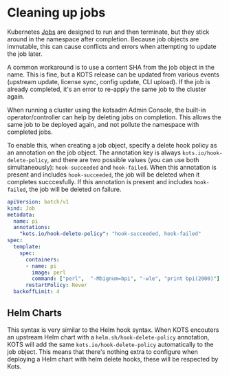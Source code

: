 # Cleaning up jobs

Kubernetes [Jobs](https://kubernetes.io/docs/concepts/workloads/controllers/jobs-run-to-completion/) are designed to run and then terminate, but they stick around in the namespace after completion.
Because job objects are immutable, this can cause conflicts and errors when attempting to update the job later.

A common workaround is to use a content SHA from the job object in the name.
This is fine, but a KOTS release can be updated from various events (upstream update, license sync, config update, CLI upload). If the job is already completed, it's an error to re-apply the same job to the cluster again.

When running a cluster using the kotsadm Admin Console, the built-in operator/controller can help by deleting jobs on completion.
This allows the same job to be deployed again, and not pollute the namespace with completed jobs.

To enable this, when creating a job object, specify a delete hook policy as an annotation on the job object.
The annotation key is always `kots.io/hook-delete-policy`, and there are two possible values (you can use both simultaneously): `hook-succeeded` and `hook-failed`.
When this annotation is present and includes `hook-succeeded`, the job will be deleted when it completes succcesfully.
If this annotation is present and includes `hook-failed`, the job will be deleted on failure.

```yaml
apiVersion: batch/v1
kind: Job
metadata:
  name: pi
  annotations:
    "kots.io/hook-delete-policy": "hook-succeeded, hook-failed"
spec:
  template:
    spec:
      containers:
      - name: pi
        image: perl
        command: ["perl",  "-Mbignum=bpi", "-wle", "print bpi(2000)"]
      restartPolicy: Never
  backoffLimit: 4
```

## Helm Charts

This syntax is very similar to the Helm hook syntax.
When KOTS encouters an upstream Helm chart with a `helm.sh/hook-delete-policy` annotation, KOTS will add the same `kots.io/hook-delete-policy` automatically to the job object.
This means that there's nothing extra to configure when deploying a Helm chart with helm delete hooks, these will be respected by Kots.
